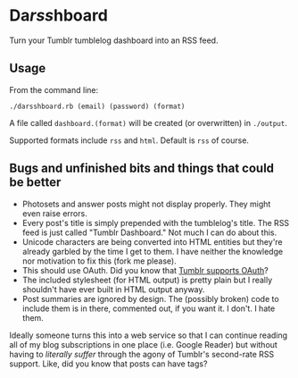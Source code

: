 # Da*rss*hboard

Turn your Tumblr tumblelog dashboard into an RSS feed.

## Usage

From the command line:

    ./darsshboard.rb (email) (password) (format)
    
A file called `dashboard.(format)` will be created (or overwritten) in `./output`.

Supported formats include `rss` and `html`. Default is `rss` of course.

## Bugs and unfinished bits and things that could be better

- Photosets and answer posts might not display properly. They might even raise errors.
- Every post's title is simply prepended with the tumblelog's title. The RSS feed is just called "Tumblr Dashboard." Not much I can do about this.
- Unicode characters are being converted into HTML entities but they're already garbled by the time I get to them. I have neither the knowledge nor motivation to fix this (fork me please).
- This should use OAuth. Did you know that [Tumblr supports OAuth](http://staff.tumblr.com/post/806396160/oauth)?
- The included stylesheet (for HTML output) is pretty plain but I really shouldn't have ever built in HTML output anyway.
- Post summaries are ignored by design. The (possibly broken) code to include them is in there, commented out, if you want it. I don't. I hate them.

Ideally someone turns this into a web service so that I can continue reading all of my blog subscriptions in one place (i.e. Google Reader) but without having to *literally suffer* through the agony of Tumblr's second-rate RSS support. Like, did you know that posts can have tags?